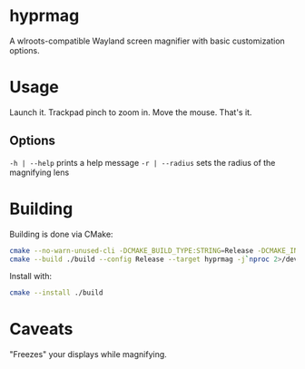 # hyprmag

A wlroots-compatible Wayland screen magnifier with basic customization options.

# Usage

Launch it. Trackpad pinch to zoom in. Move the mouse. That's it.

## Options

`-h | --help` prints a help message
`-r | --radius` sets the radius of the magnifying lens

# Building

Building is done via CMake:

```sh
cmake --no-warn-unused-cli -DCMAKE_BUILD_TYPE:STRING=Release -DCMAKE_INSTALL_PREFIX:PATH=/usr -S . -B ./build
cmake --build ./build --config Release --target hyprmag -j`nproc 2>/dev/null || getconf _NPROCESSORS_CONF`
```

Install with:

```sh
cmake --install ./build
```

# Caveats

"Freezes" your displays while magnifying.

